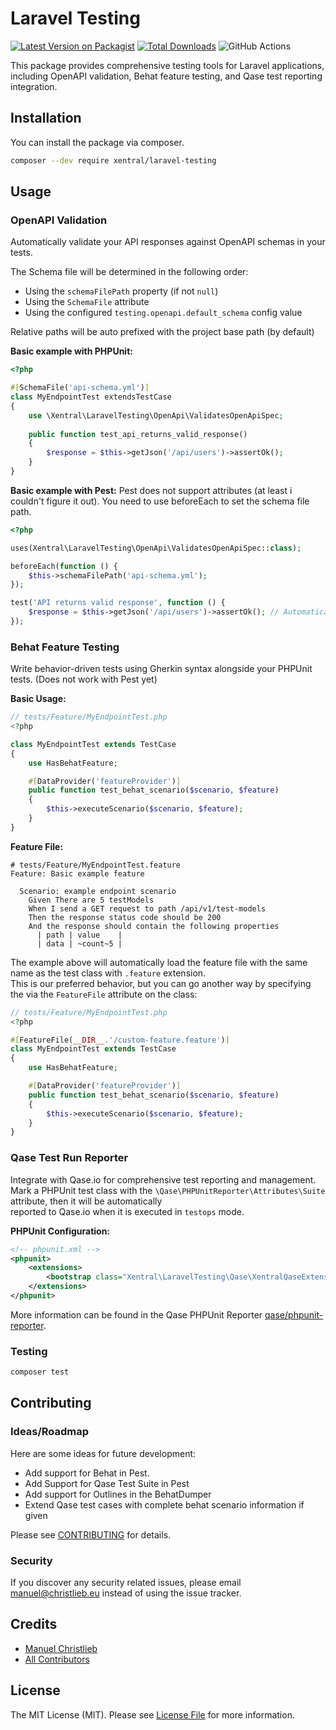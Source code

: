 # Laravel Testing

[![Latest Version on Packagist](https://img.shields.io/packagist/v/xentral/laravel-testing.svg?style=flat-square)](https://packagist.org/packages/xentral/laravel-testing)
[![Total Downloads](https://img.shields.io/packagist/dt/xentral/laravel-testing.svg?style=flat-square)](https://packagist.org/packages/xentral/laravel-testing)
![GitHub Actions](https://github.com/xentral/laravel-testing/actions/workflows/main.yml/badge.svg)

This package provides comprehensive testing tools for Laravel applications, including OpenAPI validation, Behat feature
testing, and Qase test reporting integration.

## Installation

You can install the package via composer.

```bash
composer --dev require xentral/laravel-testing
```

## Usage

### OpenAPI Validation

Automatically validate your API responses against OpenAPI schemas in your tests.

The Schema file will be determined in the following order:

* Using the `schemaFilePath` property (if not `null`)
* Using the `SchemaFile` attribute
* Using the configured `testing.openapi.default_schema` config value

<info>Relative paths will be auto prefixed with the project base path (by default)</i>

**Basic example with PHPUnit:**

```php
<?php

#[SchemaFile('api-schema.yml')]
class MyEndpointTest extendsTestCase
{
    use \Xentral\LaravelTesting\OpenApi\ValidatesOpenApiSpec;
    
    public function test_api_returns_valid_response()
    {
        $response = $this->getJson('/api/users')->assertOk();
    }
}
```

**Basic example with Pest:**
Pest does not support attributes (at least i couldn't figure it out). You need to use beforeEach to set the schema file
path.

```php
<?php

uses(Xentral\LaravelTesting\OpenApi\ValidatesOpenApiSpec::class);

beforeEach(function () {
    $this->schemaFilePath('api-schema.yml');
});

test('API returns valid response', function () {
    $response = $this->getJson('/api/users')->assertOk(); // Automatically validates against OpenAPI schema
});
```

### Behat Feature Testing

Write behavior-driven tests using Gherkin syntax alongside your PHPUnit tests. (Does not work with Pest yet)

**Basic Usage:**

```php
// tests/Feature/MyEndpointTest.php
<?php

class MyEndpointTest extends TestCase
{
    use HasBehatFeature;

    #[DataProvider('featureProvider')]
    public function test_behat_scenario($scenario, $feature)
    {
        $this->executeScenario($scenario, $feature);
    }
}
```

**Feature File:**

```gherkin
# tests/Feature/MyEndpointTest.feature
Feature: Basic example feature

  Scenario: example endpoint scenario
    Given There are 5 testModels
    When I send a GET request to path /api/v1/test-models
    Then the response status code should be 200
    And the response should contain the following properties
      | path | value    |
      | data | ~count~5 |
```

The example above will automatically load the feature file with the same name as the test class with `.feature`
extension.  
This is our preferred behavior, but you can go another way by specifying the via the `FeatureFile` attribute on the
class:

```php
// tests/Feature/MyEndpointTest.php
<?php

#[FeatureFile(__DIR__.'/custom-feature.feature')]
class MyEndpointTest extends TestCase
{
    use HasBehatFeature;

    #[DataProvider('featureProvider')]
    public function test_behat_scenario($scenario, $feature)
    {
        $this->executeScenario($scenario, $feature);
    }
}
```

### Qase Test Run Reporter

Integrate with Qase.io for comprehensive test reporting and management.  
Mark a PHPUnit test class with the `\Qase\PHPUnitReporter\Attributes\Suite` attribute, then it will be automatically  
reported to Qase.io when it is executed in `testops` mode.

**PHPUnit Configuration:**

```xml
<!-- phpunit.xml -->
<phpunit>
    <extensions>
        <bootstrap class="Xentral\LaravelTesting\Qase\XentralQaseExtension"/>
    </extensions>
</phpunit>
```

More information can be found in the Qase PHPUnit
Reporter [qase/phpunit-reporter](https://github.com/qase-tms/qase-phpunit/blob/main/composer.json).

### Testing

```bash
composer test
```

## Contributing

### Ideas/Roadmap

Here are some ideas for future development:

* Add support for Behat in Pest.
* Add Support for Qase Test Suite in Pest
* Add support for Outlines in the BehatDumper
* Extend Qase test cases with complete behat scenario information if given

Please see [CONTRIBUTING](CONTRIBUTING.md) for details.

### Security

If you discover any security related issues, please email manuel@christlieb.eu instead of using the issue tracker.

## Credits

- [Manuel Christlieb](https://github.com/bambamboole)
- [All Contributors](../../contributors)

## License

The MIT License (MIT). Please see [License File](LICENSE.md) for more information.
